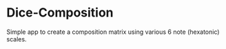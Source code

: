# Dice-Composition
Simple app to create a composition matrix using various 6 note (hexatonic) scales. 
